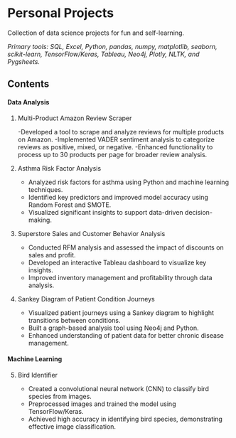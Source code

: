 # Personal Projects
Collection of data science projects for fun and self-learning. 

*Primary tools: SQL, Excel, Python, pandas, numpy, matplotlib, seaborn, scikit-learn, TensorFlow/Keras, Tableau, Neo4j, Plotly, NLTK, and Pygsheets.*

## Contents
#### Data Analysis
1. Multi-Product Amazon Review Scraper

   -Developed a tool to scrape and analyze reviews for multiple products on Amazon.
   -Implemented VADER sentiment analysis to categorize reviews as positive, mixed, or negative.
   -Enhanced functionality to process up to 30 products per page for broader review analysis.



2. Asthma Risk Factor Analysis

   - Analyzed risk factors for asthma using Python and machine learning techniques.
   - Identified key predictors and improved model accuracy using Random Forest and SMOTE.
   - Visualized significant insights to support data-driven decision-making.

3. Superstore Sales and Customer Behavior Analysis

   - Conducted RFM analysis and assessed the impact of discounts on sales and profit.
   - Developed an interactive Tableau dashboard to visualize key insights.
   - Improved inventory management and profitability through data analysis.

4. Sankey Diagram of Patient Condition Journeys

   - Visualized patient journeys using a Sankey diagram to highlight transitions between conditions.
   - Built a graph-based analysis tool using Neo4j and Python.
   - Enhanced understanding of patient data for better chronic disease management.

#### Machine Learning
5. Bird Identifier

    - Created a convolutional neural network (CNN) to classify bird species from images.
    - Preprocessed images and trained the model using TensorFlow/Keras.
    - Achieved high accuracy in identifying bird species, demonstrating effective image classification.
